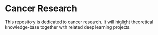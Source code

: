 # Cancer Research

This repository is dedicated to cancer research. It will higlight theoretical knowledge-base together with related deep learning projects. 
